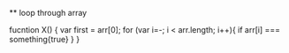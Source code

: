 ** loop through array

fucntion X() {
    var first = arr[0];
    for (var i=-; i < arr.length; i++){
        if arr[i] === something{true}
    }
}

